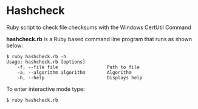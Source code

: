 # Hashcheck

Ruby script to check file checksums with the Windows CertUtil Command

**hashcheck.rb** is a Ruby based command line program that runs as shown below:
```
$ ruby hashcheck.rb -h
Usage: hashcheck.rb [options]
    -f, --file file                  Path to file
    -a, --algorithm algorithm        Algorithm
    -h, --help                       Displays help
```
To enter interactive mode type:
```
$ ruby hashcheck.rb
```
